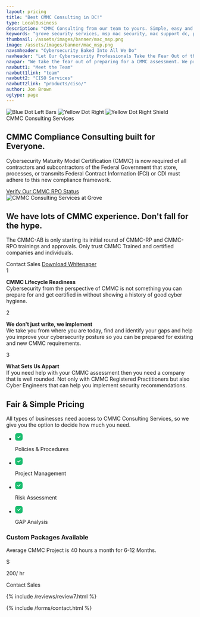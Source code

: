 ```yaml
---
layout: pricing
title: "Best CMMC Consulting in DC!"
type: LocalBusiness
description: "CMMC Consulting from our team to yours. Simple, easy and affordable. Do you need to achieve CMMC Maturity Level 3? Do you have to follow DFARS & Store CUI? Do you know if you have CUI? We can help you navigate the new CMMC Maturity Model and help you prepare for your CMMC Level 3 assessment." 
keywords: "grove security services, msp mac security, mac support dc, password resets stop, free trial call, report test compliance, assess report test, call assess report, eva brings eva, trial call assess, team company hiring, meet team company, contact meet team, channels contact meet, portal channels contact, allow employees protect, day free trial, program day free, adds engagement interactive, engagement interactive leaderboard, interactive leaderboard friendly, leaderboard friendly competition, awareness program day, time train employees, people time train, employees protect themselves, capabilities allow employees, experience client portal, tracking annual agreements, policy templates policy, youll account time, policy acknowledgement portal, acknowledgement portal ensure, portal ensure employees, ensure employees proper, employees proper procedures, proper procedures tracking, procedures tracking annual, center anytime emailing, test compliance advanced, anytime emailing email, rank employees associated, program generation analysis, grove technologies registered, cybersecurity program generation, advanced cybersecurity program, compliance advanced cybersecurity, hiring grove technologies, company hiring grove, client portal channels, business people time, business documentation tracking, clients client experience, human defenses data, defenses data breaches, data breaches caused, breaches caused human"
thumbnail: /assets/images/banner/mac_msp.png
image: /assets/images/banner/mac_msp.png
navsmheader: "Cybersecurity Baked Into All We Do"
navheader: "Let Our Cybersecurity Professionals Take the Fear Out of the CMMC."
navpar: "We take the fear out of preparing for a CMMC assessment. We provide, fair, honest and reliable CMMC guidance provided by CMMC Registered Practitioners."
navbutt1: "Meet the Team"
navbutt1link: "team"
navbutt2: "CISO Services"
navbutt2link: "products/ciso/"
author: Jon Brown
ogtype: page
---
```


<section class="relative py-20">
<img class="hidden lg:block lg:absolute top-0 left-0 mt-52" src="{{ site.site_url }}/assets/zeus-assets/icons/dots/blue-dot-left-bars.svg" alt="Blue Dot Left Bars">
<img class="h-16 mt-4 ml-auto lg:hidden" src="{{ site.site_url }}/assets/zeus-assets/icons/dots/yellow-dot-right.svg" alt="Yellow Dot Right">
<img class="hidden lg:block lg:absolute top-0 right-0 mt-64" src="{{ site.site_url }}/assets/zeus-assets/icons/dots/yellow-dot-right-shield.svg" alt="Yellow Dot Right Shield">
<div class="relative container px-4 mx-auto">
  <div class="max-w-3xl mx-auto mb-10 lg:mb-20 text-center">
	<span class="text-green-500 font-semibold">CMMC Consulting Services</span>
	<h2 class="mt-8 mb-6 lg:mb-10 text-4xl font-semibold">CMMC Compliance Consulting built for Everyone.</h2>
	<p class="text-xl text-gray-500">Cybersecurity Maturity Model Certification (CMMC) is now required of all contractors and subcontractors of the Federal Government that store, processes, or transmits Federal Contract Information (FCI) or CDI must adhere to this new compliance framework.</p>
	<a class="relative z-10 inline-block w-full md:w-auto mb-2 md:mb-0 py-4 px-8 mr-4 text-xl font-medium leading-normal text-white rounded transition duration-200 bg-green-500 mt-5" href="https://portal.cmmcab.org/marketplace/grove-technologies-rpo/" rel="noreferrer" target="_blank">Verify Our CMMC RPO Status</a>
  </div>
  <div class="max-w-4xl mx-auto">
	<img class="rounded-lg" src="{{ site.site_url }}/assets/images/services/government/Department-of-Defense-CMMC.jpg" alt="CMMC Consulting Services at Grove">
  </div>
</div>
</section>

<section class="py-20">
<div class="container px-4 mx-auto">
  <div class="flex flex-wrap -mx-4">
	<div class="w-full lg:w-1/2 px-4 mb-12 lg:mb-0">
	  <h2 class="mt-8 mb-10 text-4xl font-semibold font-heading">We have lots of CMMC experience. Don't fall for the hype.</h2>
	  <p class="max-w-lg mb-12 text-xl text-gray-500">The CMMC-AB is only starting its initial round of CMMC-RP and CMMC-RPO trainings and approvals. Only trust CMMC Trained and certified companies and individuals.</p>
	  <a class="inline-block px-8 py-4 text-lg text-white font-medium leading-normal bg-green-500 rounded transition duration-200 cursor-pointer" onclick="Calendly.initPopupWidget({url: 'https://calendly.com/grove-sales-team/grove-sales-call'});return false;">Contact Sales</a> <a class="inline-block py-4 px-8 text-lg text-green-500 font-medium leading-normal border border-green-500 transition duration-200 rounded mt-2" href="https://drive.google.com/file/d/1i8_b9cdVWpp1U6bhBverzm11GTQdiJqs/view?usp=sharing" rel="noreferrer" target="_blank">Download Whitepaper</a>
	</div>
	<div class="w-full lg:w-1/2 px-4">
	  <div class="bg-green-50 rounded-xl px-10">
		<div class="py-8 border-b border-green-500">
		  <div class="flex items-start">
			<span class="mr-6 flex-shrink-0 flex justify-center items-center w-12 h-12 rounded-full bg-blue-400 text-white">1</span>
			<p class="text-gray-500"><strong>CMMC Lifecycle Readiness</strong><br>Cybersecurity from the perspective of CMMC is not something you can prepare for and get certified in without showing a history of good cyber hygiene.</p>
		  </div>
		</div>
		<div class="py-8 border-b border-green-500">
		  <div class="flex items-start">
			<span class="mr-6 flex-shrink-0 flex justify-center items-center w-12 h-12 rounded-full bg-orange-400 text-white">2</span>
			<p class="text-gray-500"><strong>We don't just write, we implement</strong><br>We take you from where you are today, find and identify your gaps and help you improve your cybersecurity posture so you can be prepared for existing and new CMMC requirements.</p>
		  </div>
		</div>
		<div class="py-8">
		  <div class="flex items-start">
			<span class="mr-6 flex-shrink-0 flex justify-center items-center w-12 h-12 rounded-full bg-red-400 text-white">3</span>
			<p class="text-gray-500"><strong>What Sets Us Appart</strong><br>If you need help with your CMMC assessment then you need a company that is well rounded. Not only with CMMC Registered Practitioners but also Cyber Engineers that can help you implement security recommendations.</p>
		  </div>
		</div>
	  </div>
	</div>
  </div>
</div>
</section>
    
<section class="relative py-10 -mb-60 lg:mb-0">
<div class="container px-4 mx-auto">
  <div class="mb-6 py-6 px-6 lg:pl-12 lg:pr-6 bg-green-50 rounded-xl">
	<div class="flex flex-wrap -mx-4">
	  <div class="w-full lg:w-2/3 px-4 mb-4 lg:mb-0">
		<div class="max-w-xl lg:pt-6">
		  <div class="max-w-lg mb-10">
			<h2 class="text-3xl md:text-4xl font-semibold font-heading">Fair & Simple Pricing</h2>
		  </div>
		  <p class="mb-10 text-xl text-gray-500">All types of businesses need access to CMMC Consulting Services, so we give you the option to decide how much you need.</p>
		  <ul class="flex flex-wrap text-left text-base lg:text-lg">
			<li class="w-full lg:w-1/2 mb-6 flex items-center">
			  <svg class="mr-2" width="20" height="20" viewbox="0 0 20 20" fill="none" xmlns="http://www.w3.org/2000/svg">
				<path fill-rule="evenodd" clip-rule="evenodd" d="M5.67 0H14.34C17.73 0 20 2.38 20 5.92V14.091C20 17.62 17.73 20 14.34 20H5.67C2.28 20 0 17.62 0 14.091V5.92C0 2.38 2.28 0 5.67 0ZM9.43 12.99L14.18 8.24C14.52 7.9 14.52 7.35 14.18 7C13.84 6.66 13.28 6.66 12.94 7L8.81 11.13L7.06 9.38C6.72 9.04 6.16 9.04 5.82 9.38C5.48 9.72 5.48 10.27 5.82 10.62L8.2 12.99C8.37 13.16 8.59 13.24 8.81 13.24C9.04 13.24 9.26 13.16 9.43 12.99Z" fill="#1abd6f"></path>
			  </svg>
			  <p class="font-medium">Policies & Procedures</p>
			</li>
			<li class="w-full lg:w-1/2 mb-6 flex items-center">
			  <svg class="mr-2" width="20" height="20" viewbox="0 0 20 20" fill="none" xmlns="http://www.w3.org/2000/svg">
				<path fill-rule="evenodd" clip-rule="evenodd" d="M5.67 0H14.34C17.73 0 20 2.38 20 5.92V14.091C20 17.62 17.73 20 14.34 20H5.67C2.28 20 0 17.62 0 14.091V5.92C0 2.38 2.28 0 5.67 0ZM9.43 12.99L14.18 8.24C14.52 7.9 14.52 7.35 14.18 7C13.84 6.66 13.28 6.66 12.94 7L8.81 11.13L7.06 9.38C6.72 9.04 6.16 9.04 5.82 9.38C5.48 9.72 5.48 10.27 5.82 10.62L8.2 12.99C8.37 13.16 8.59 13.24 8.81 13.24C9.04 13.24 9.26 13.16 9.43 12.99Z" fill="#1abd6f"></path>
			  </svg>
			  <p class="font-medium">Project Management</p>
			</li>
			<li class="w-full lg:w-1/2 mb-6 flex items-center">
			  <svg class="mr-2" width="20" height="20" viewbox="0 0 20 20" fill="none" xmlns="http://www.w3.org/2000/svg">
				<path fill-rule="evenodd" clip-rule="evenodd" d="M5.67 0H14.34C17.73 0 20 2.38 20 5.92V14.091C20 17.62 17.73 20 14.34 20H5.67C2.28 20 0 17.62 0 14.091V5.92C0 2.38 2.28 0 5.67 0ZM9.43 12.99L14.18 8.24C14.52 7.9 14.52 7.35 14.18 7C13.84 6.66 13.28 6.66 12.94 7L8.81 11.13L7.06 9.38C6.72 9.04 6.16 9.04 5.82 9.38C5.48 9.72 5.48 10.27 5.82 10.62L8.2 12.99C8.37 13.16 8.59 13.24 8.81 13.24C9.04 13.24 9.26 13.16 9.43 12.99Z" fill="#1abd6f"></path>
			  </svg>
			  <p class="font-medium">Risk Assessment</p>
			</li>
			<li class="w-full lg:w-1/2 mb-6 flex items-center">
			  <svg class="mr-2" width="20" height="20" viewbox="0 0 20 20" fill="none" xmlns="http://www.w3.org/2000/svg">
				<path fill-rule="evenodd" clip-rule="evenodd" d="M5.67 0H14.34C17.73 0 20 2.38 20 5.92V14.091C20 17.62 17.73 20 14.34 20H5.67C2.28 20 0 17.62 0 14.091V5.92C0 2.38 2.28 0 5.67 0ZM9.43 12.99L14.18 8.24C14.52 7.9 14.52 7.35 14.18 7C13.84 6.66 13.28 6.66 12.94 7L8.81 11.13L7.06 9.38C6.72 9.04 6.16 9.04 5.82 9.38C5.48 9.72 5.48 10.27 5.82 10.62L8.2 12.99C8.37 13.16 8.59 13.24 8.81 13.24C9.04 13.24 9.26 13.16 9.43 12.99Z" fill="#1abd6f"></path>
			  </svg>
			  <p class="font-medium">GAP Analysis</p>
			</li>
		  </ul>
		</div>
	  </div>
	  <div class="w-full lg:w-1/3 px-4">
		<div class="bg-white p-12 h-full rounded-xl text-center">
		  <span class="inline-block mb-4 px-3 py-1 bg-green-50 rounded">
			<h3 class="text-xs font-semibold text-green-500">Custom Packages Available</h3>
		  </span>
		  <p class="mb-6 lg:mb-12 text-gray-500">Average CMMC Project is 40 hours a month for 6-12 Months.</p>
		  <div class="flex justify-center mb-12">
			<span class="self-start inline-block mr-1 text-xl font-semibold text-gray-500">$</span>
			<p class="self-end text-4xl font-semibold font-heading">200/ hr</p>
		  </div>
		  <a class="block mb-4 py-4 text-lg text-center font-medium leading-normal text-white bg-green-500 rounded transition duration-200 cursor-pointer" onclick="Calendly.initPopupWidget({url: 'https://calendly.com/grove-sales-team/grove-sales-call'});return false;">Contact Sales</a>
		</div>
	  </div>
	</div>
  </div>
</div>
</section>
        
{% include /reviews/review7.html %}

{% include /forms/contact.html %}